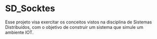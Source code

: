 # SD_Socktes
Esse projeto visa exercitar os conceitos vistos na disciplina de Sistemas Distribuídos, com o objetivo de construir um sistema que simule um ambiente IOT.

